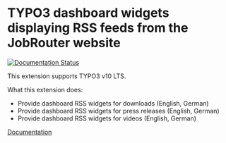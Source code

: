 # TYPO3 dashboard widgets displaying RSS feeds from the JobRouter website

[![Documentation Status](https://readthedocs.org/projects/typo3-jobrouter-rss-widgets/badge/?version=latest)](https://typo3-jobrouter.readthedocs.io/projects/rss-widgets/)

This extension supports TYPO3 v10 LTS.

What this extension does:
  * Provide dashboard RSS widgets for downloads (English, German)
  * Provide dashboard RSS widgets for press releases (English, German)
  * Provide dashboard RSS widgets for videos (English, German)

[Documentation](https://typo3-jobrouter.readthedocs.io/projects/rss-widgets/)

